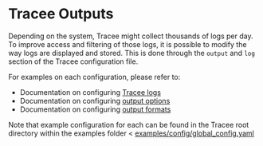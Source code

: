 # Tracee Outputs

Depending on the system, Tracee might collect thousands of logs per day. To improve access and filtering of those logs, it is possible to modify the way logs are displayed and stored. This is done through the `output` and `log` section of the Tracee configuration file. 

For examples on each configuration, please refer to:
* Documentation on configuring [Tracee logs](./logging.md)
* Documentation on configuring [output options](./output-options.md)
* Documentation on configuring [output formats](./output-formats.md)

Note that example configuration for each can be found in the Tracee root directory within the examples folder < [examples/config/global_config.yaml](https://github.com/aquasecurity/tracee/tree/main/examples/config)